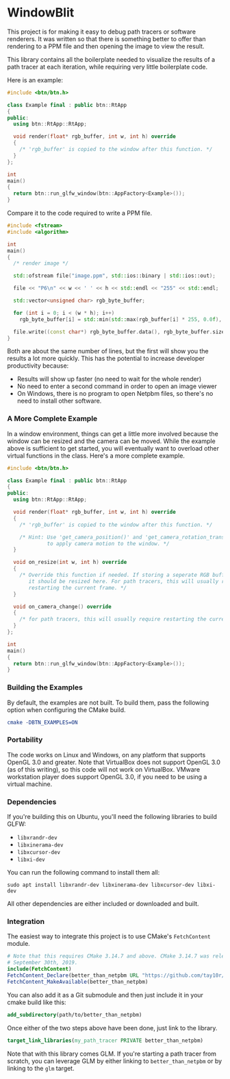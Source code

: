 WindowBlit
==========

This project is for making it easy to debug path tracers or software renderers.
It was written so that there is something better to offer than rendering to a PPM
file and then opening the image to view the result.

This library contains all the boilerplate needed to visualize the results of a
path tracer at each iteration, while requiring very little boilerplate code.

Here is an example:

```cpp
#include <btn/btn.h>

class Example final : public btn::RtApp
{
public:
  using btn::RtApp::RtApp;

  void render(float* rgb_buffer, int w, int h) override
  {
    /* 'rgb_buffer' is copied to the window after this function. */
  }
};

int
main()
{
  return btn::run_glfw_window(btn::AppFactory<Example>());
}
```

Compare it to the code required to write a PPM file.

```cpp
#include <fstream>
#include <algorithm>

int
main()
{
  /* render image */

  std::ofstream file("image.ppm", std::ios::binary | std::ios::out);

  file << "P6\n" << w << ' ' << h << std::endl << "255" << std::endl;

  std::vector<unsigned char> rgb_byte_buffer;

  for (int i = 0; i < (w * h); i++)
    rgb_byte_buffer[i] = std::min(std::max(rgb_buffer[i] * 255, 0.0f), 255.0f);

  file.write((const char*) rgb_byte_buffer.data(), rgb_byte_buffer.size());
}
```

Both are about the same number of lines, but the first will show you the results
a lot more quickly. This has the potential to increase developer productivity
because:

 - Results will show up faster (no need to wait for the whole render)
 - No need to enter a second command in order to open an image viewer
 - On Windows, there is no program to open Netpbm files, so there's no need to install other software.

### A More Complete Example

In a window environment, things can get a little more involved because the
window can be resized and the camera can be moved. While the example above is
sufficient to get started, you will eventually want to overload other virtual
functions in the class. Here's a more complete example.

```cxx
#include <btn/btn.h>

class Example final : public btn::RtApp
{
public:
  using btn::RtApp::RtApp;

  void render(float* rgb_buffer, int w, int h) override
  {
    /* 'rgb_buffer' is copied to the window after this function. */

    /* Hint: Use 'get_camera_position()' and 'get_camera_rotation_transform()'
             to apply camera motion to the window. */
  }

  void on_resize(int w, int h) override
  {
    /* Override this function if needed. If storing a seperate RGB buffer,
       it should be resized here. For path tracers, this will usually require
       restarting the current frame. */
  }

  void on_camera_change() override
  {
    /* for path tracers, this will usually require restarting the current frame. */
  }
};

int
main()
{
  return btn::run_glfw_window(btn::AppFactory<Example>());
}
```

### Building the Examples

By default, the examples are not built. To build them, pass the following option
when configuring the CMake build.

```cmake
cmake -DBTN_EXAMPLES=ON
```

### Portability

The code works on Linux and Windows, on any platform that supports OpenGL 3.0
and greater. Note that VirtualBox does not support OpenGL 3.0 (as of this
writing), so this code will not work on VirtualBox. VMware workstation player
does support OpenGL 3.0, if you need to be using a virtual machine.

### Dependencies

If you're building this on Ubuntu, you'll need the following libraries to build GLFW:

 - `libxrandr-dev`
 - `libxinerama-dev`
 - `libxcursor-dev`
 - `libxi-dev`

You can run the following command to install them all:

```
sudo apt install libxrandr-dev libxinerama-dev libxcursor-dev libxi-dev
```

All other dependencies are either included or downloaded and built.

### Integration

The easiest way to integrate this project is to use CMake's `FetchContent`
module.

```cmake
# Note that this requires CMake 3.14.7 and above. CMake 3.14.7 was released on
# September 30th, 2019.
include(FetchContent)
FetchContent_Declare(better_than_netpbm URL "https://github.com/tay10r/BetterThanNetpbm/archive/refs/heads/main.zip")
FetchContent_MakeAvailable(better_than_netpbm)
```

You can also add it as a Git submodule and then just include it in your cmake
build like this:

```cmake
add_subdirectory(path/to/better_than_netpbm)
```

Once either of the two steps above have been done, just link to the library.

```cmake
target_link_libraries(my_path_tracer PRIVATE better_than_netpbm)
```

Note that with this library comes GLM. If you're starting a path tracer from
scratch, you can leverage GLM by either linking to `better_than_netpbm` or by
linking to the `glm` target.
